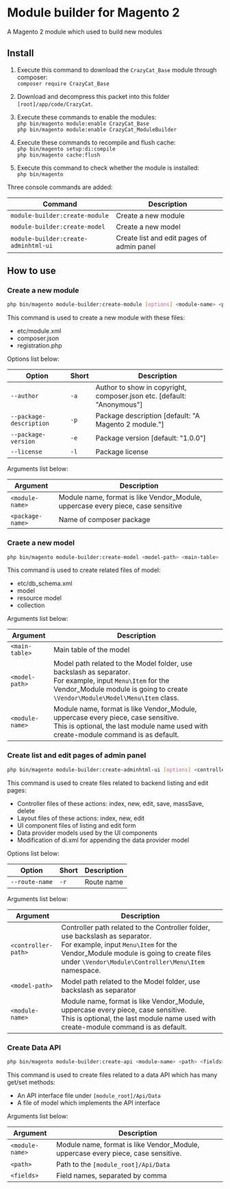 # Module builder for Magento 2

A Magento 2 module which used to build new modules

## Install

1. Execute this command to download the `CrazyCat_Base` module through composer:<br>
   `composer require CrazyCat_Base`

2. Download and decompress this packet into this folder `[root]/app/code/CrazyCat`.

3. Execute these commands to enable the modules:<br>
   `php bin/magento module:enable CrazyCat_Base`<br>
   `php bin/magento module:enable CrazyCat_ModuleBuilder`

4. Execute these commands to recompile and flush cache:<br>
   `php bin/magento setup:di:compile`<br>
   `php bin/magento cache:flush`

5. Execute this command to check whether the module is installed:<br>
   `php bin/magento`

Three console commands are added:

|Command|Description|
|---|---|
|`module-builder:create-module`|Create a new module|
|`module-builder:create-model`|Create a new model|
|`module-builder:create-adminhtml-ui`|Create list and edit pages of admin panel|

## How to use

### Create a new module

```sh
php bin/magento module-builder:create-module [options] <module-name> <package-name>
```

This command is used to create a new module with these files:

- etc/module.xml
- composer.json
- registration.php

Options list below:

|Option|Short|Description|
|---|---|---|
|`--author`|`-a`|Author to show in copyright, composer.json etc. [default: "Anonymous"]|
|`--package-description`|`-p`|Package description [default: "A Magento 2 module."]|
|`--package-version`|`-e`|Package version [default: "1.0.0"]|
|`--license`|`-l`|Package license|

Arguments list below:

|Argument|Description|
|---|---|
|`<module-name>`|Module name, format is like Vendor_Module, uppercase every piece, case sensitive|
|`<package-name>`|Name of composer package|

### Craete a new model

```sh
php bin/magento module-builder:create-model <model-path> <main-table> [<module-name>]
```

This command is used to create related files of model:

- etc/db_schema.xml
- model
- resource model
- collection

Arguments list below:

|Argument|Description|
|---|---|
|`<main-table>`|Main table of the model|
|`<model-path>`|Model path related to the Model folder, use backslash as separator.<br>For example, input `Menu\Item` for the Vendor_Module module is going to create `\Vendor\Module\Model\Menu\Item` class.|
|`<module-name>`|Module name, format is like Vendor_Module, uppercase every piece, case sensitive.<br>This is optional, the last module name used with create-module command is as default.|

### Create list and edit pages of admin panel

```sh
php bin/magento module-builder:create-adminhtml-ui [options] <controller-path> <model-path> [<module-name>]
```

This command is used to create files related to backend listing and edit pages:

- Controller files of these actions: index, new, edit, save, massSave, delete
- Layout files of these actions: index, new, edit
- UI component files of listing and edit form
- Data provider models used by the UI components
- Modification of di.xml for appending the data provider model

Options list below:

|Option|Short|Description|
|---|---|---|
|`--route-name`|`-r`|Route name|

Arguments list below:

|Argument|Description|
|---|---|
|`<controller-path>`|Controller path related to the Controller folder, use backslash as separator.<br>For example, input `Menu\Item` for the Vendor_Module module is going to create files under `\Vendor\Module\Controller\Menu\Item` namespace.|
|`<model-path>`|Model path related to the Model folder, use backslash as separator|
|`<module-name>`|Module name, format is like Vendor_Module, uppercase every piece, case sensitive.<br>This is optional, the last module name used with create-module command is as default.|

### Create Data API

```sh
php bin/magento module-builder:create-api <module-name> <path> <fields>
```

This command is used to create files related to a data API which has many get/set methods:

- An API interface file under `[module_root]/Api/Data`
- A file of model which implements the API interface

Arguments list below:

|Argument|Description|
|---|---|
|`<module-name>`|Module name, format is like Vendor_Module, uppercase every piece, case sensitive.|
|`<path>`|Path to the `[module_root]/Api/Data`|
|`<fields>`|Field names, separated by comma|
